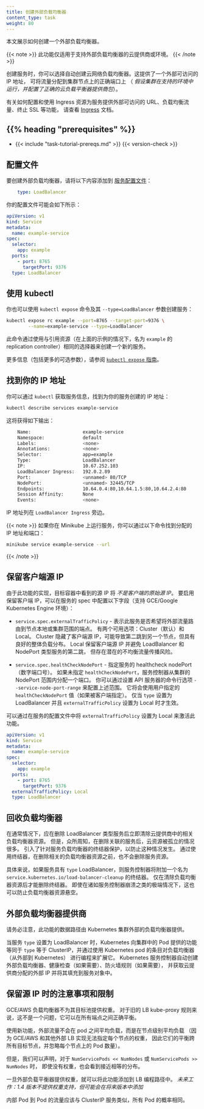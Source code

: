 ```yaml
---
title: 创建外部负载均衡器
content_type: task
weight: 80
---
```


<!--
title: Create an External Load Balancer
content_type: task
weight: 80
-->

<!-- overview -->

<!--
This page shows how to create an External Load Balancer.
-->
本文展示如何创建一个外部负载均衡器。

<!-- 
This feature is only available for cloud providers or environments which support external load balancers. 
-->
{{< note >}}
此功能仅适用于支持外部负载均衡器的云提供商或环境。
{{< /note >}}

<!--
When creating a service, you have the option of automatically creating a
cloud network load balancer. This provides an externally-accessible IP address
that sends traffic to the correct port on your cluster nodes
_provided your cluster runs in a supported environment and is configured with
the correct cloud load balancer provider package_.
-->
创建服务时，你可以选择自动创建云网络负载均衡器。这提供了一个外部可访问的 IP 地址，
可将流量分配到集群节点上的正确端口上
（ _假设集群在支持的环境中运行，并配置了正确的云负载平衡器提供商包_）。

<!--
For information on provisioning and using an Ingress resource that can give
services externally-reachable URLs, load balance the traffic, terminate SSL etc.,
please check the [Ingress](/docs/concepts/services-networking/ingress/)
documentation.
-->
有关如何配置和使用 Ingress 资源为服务提供外部可访问的 URL、负载均衡流量、终止 SSL 等功能，
请查看 [Ingress](/zh-cn/docs/concepts/services-networking/ingress/) 文档。

## {{% heading "prerequisites" %}}

* {{< include "task-tutorial-prereqs.md" >}} {{< version-check >}}

<!-- steps -->

<!--
## Configuration file

To create an external load balancer, add the following line to your
[service configuration file](/docs/concepts/services-networking/service/#loadbalancer):
-->
## 配置文件

要创建外部负载均衡器，请将以下内容添加到
[服务配置文件](/zh-cn/docs/concepts/services-networking/service/#loadbalancer)：

```yaml
    type: LoadBalancer
```

<!--
Your configuration file might look like:
-->
你的配置文件可能会如下所示：

```yaml
apiVersion: v1
kind: Service
metadata:
  name: example-service
spec:
  selector:
    app: example
  ports:
    - port: 8765
      targetPort: 9376
  type: LoadBalancer
```

<!--
## Using kubectl

You can alternatively create the service with the `kubectl expose` command and
its `--type=LoadBalancer` flag:
-->
## 使用 kubectl

你也可以使用 `kubectl expose` 命令及其 `--type=LoadBalancer` 参数创建服务：

```bash
kubectl expose rc example --port=8765 --target-port=9376 \
        --name=example-service --type=LoadBalancer
```

<!--
This command creates a new service using the same selectors as the referenced
resource (in the case of the example above, a replication controller named
`example`).

For more information, including optional flags, refer to the
[`kubectl expose` reference](/docs/reference/generated/kubectl/kubectl-commands/#expose).
-->
此命令通过使用与引用资源（在上面的示例的情况下，名为 `example` 的 replication controller）相同的选择器来创建一个新的服务。

更多信息（包括更多的可选参数），请参阅
[`kubectl expose` 指南](/docs/reference/generated/kubectl/kubectl-commands/#expose)。

<!--
## Finding your IP address

You can find the IP address created for your service by getting the service
information through `kubectl`:
-->
## 找到你的 IP 地址

你可以通过 `kubectl` 获取服务信息，找到为你的服务创建的 IP 地址：

```bash
kubectl describe services example-service
```

<!--
which should produce output like this:
-->
这将获得如下输出：

```bash
    Name:                   example-service
    Namespace:              default
    Labels:                 <none>
    Annotations:            <none>
    Selector:               app=example
    Type:                   LoadBalancer
    IP:                     10.67.252.103
    LoadBalancer Ingress:   192.0.2.89
    Port:                   <unnamed> 80/TCP
    NodePort:               <unnamed> 32445/TCP
    Endpoints:              10.64.0.4:80,10.64.1.5:80,10.64.2.4:80
    Session Affinity:       None
    Events:                 <none>
```

<!--
The IP address is listed next to `LoadBalancer Ingress`.
-->
IP 地址列在 `LoadBalancer Ingress` 旁边。

<!--
If you are running your service on Minikube, you can find the assigned IP address and port with:
-->
{{< note >}}
如果你在 Minikube 上运行服务，你可以通过以下命令找到分配的 IP 地址和端口：

```bash
minikube service example-service --url
```
{{< /note >}}

<!--
## Preserving the client source IP

Due to the implementation of this feature, the source IP seen in the target
container is *not the original source IP* of the client. To enable
preservation of the client IP, the following fields can be configured in the
service spec (supported in GCE/Google Kubernetes Engine environments):
-->
## 保留客户端源 IP

由于此功能的实现，目标容器中看到的源 IP 将 *不是客户端的原始源 IP*。
要启用保留客户端 IP，可以在服务的 spec 中配置以下字段（支持 GCE/Google Kubernetes Engine  环境）：

<!--
* `service.spec.externalTrafficPolicy` - denotes if this Service desires to route
external traffic to node-local or cluster-wide endpoints. There are two available
options: Cluster (default) and Local. Cluster obscures the client source
IP and may cause a second hop to another node, but should have good overall
load-spreading. Local preserves the client source IP and avoids a second hop
for LoadBalancer and NodePort type services, but risks potentially imbalanced
traffic spreading.
-->
* `service.spec.externalTrafficPolicy` - 表示此服务是否希望将外部流量路由到节点本地或集群范围的端点。
  有两个可用选项：Cluster（默认）和 Local。
  Cluster 隐藏了客户端源 IP，可能导致第二跳到另一个节点，但具有良好的整体负载分布。
  Local 保留客户端源 IP 并避免 LoadBalancer 和 NodePort 类型服务的第二跳，
  但存在潜在的不均衡流量传播风险。

<!--
* `service.spec.healthCheckNodePort` - specifies the health check nodePort
(numeric port number) for the service. If `healthCheckNodePort` isn't specified,
the service controller allocates a port from your cluster's NodePort range. You
can configure that range by setting an API server command line option,
`--service-node-port-range`. It will use the
user-specified `healthCheckNodePort` value if specified by the client. It only has an
effect when `type` is set to LoadBalancer and `externalTrafficPolicy` is set
to Local.
-->
* `service.spec.healthCheckNodePort` - 指定服务的 healthcheck nodePort（数字端口号）。
  如果未指定 `healthCheckNodePort`，服务控制器从集群的 NodePort 范围内分配一个端口。
  你可以通过设置 API 服务器的命令行选项 `--service-node-port-range` 来配置上述范围。
  它将会使用用户指定的 `healthCheckNodePort` 值（如果被客户端指定）。
  仅当 `type`  设置为 LoadBalancer 并且 `externalTrafficPolicy` 设置为 Local 时才生效。

<!--
Setting `externalTrafficPolicy` to Local in the Service configuration file
activates this feature.
-->
可以通过在服务的配置文件中将 `externalTrafficPolicy` 设置为 Local 来激活此功能。

```yaml
apiVersion: v1
kind: Service
metadata:
  name: example-service
spec:
  selector:
    app: example
  ports:
    - port: 8765
      targetPort: 9376
  externalTrafficPolicy: Local
  type: LoadBalancer
```

<!--
## Garbage Collecting Load Balancers

In usual case, the correlating load balancer resources in cloud provider should
be cleaned up soon after a LoadBalancer type Service is deleted. But it is known
that there are various corner cases where cloud resources are orphaned after the
associated Service is deleted. Finalizer Protection for Service LoadBalancers was
introduced to prevent this from happening. By using finalizers, a Service resource
will never be deleted until the correlating load balancer resources are also deleted.
-->
## 回收负载均衡器

在通常情况下，应在删除 LoadBalancer 类型服务后立即清除云提供商中的相关负载均衡器资源。
但是，众所周知，在删除关联的服务后，云资源被孤立的情况很多。
引入了针对服务负载均衡器的终结器保护，以防止这种情况发生。
通过使用终结器，在删除相关的负载均衡器资源之前，也不会删除服务资源。

<!--
Specifically, if a Service has `type` LoadBalancer, the service controller will attach
a finalizer named `service.kubernetes.io/load-balancer-cleanup`.
The finalizer will only be removed after the load balancer resource is cleaned up.
This prevents dangling load balancer resources even in corner cases such as the
service controller crashing.
-->
具体来说，如果服务具有 `type` LoadBalancer，则服务控制器将附加一个名为
`service.kubernetes.io/load-balancer-cleanup` 的终结器。
仅在清除负载均衡器资源后才能删除终结器。
即使在诸如服务控制器崩溃之类的极端情况下，这也可以防止负载均衡器资源悬空。

<!--
## External Load Balancer Providers

It is important to note that the datapath for this functionality is provided by a load balancer external to the Kubernetes cluster.
-->
## 外部负载均衡器提供商

请务必注意，此功能的数据路径由 Kubernetes 集群外部的负载均衡器提供。

<!--
When the Service `type` is set to LoadBalancer, Kubernetes provides functionality equivalent to `type` equals ClusterIP to pods
within the cluster and extends it by programming the (external to Kubernetes) load balancer with entries for the Kubernetes
pods. The Kubernetes service controller automates the creation of the external load balancer, health checks (if needed),
firewall rules (if needed) and retrieves the external IP allocated by the cloud provider and populates it in the service
object.
-->
当服务 `type` 设置为 LoadBalancer 时，Kubernetes 向集群中的 Pod 提供的功能等同于
`type` 等于  ClusterIP，并通过使用 Kubernetes pod 的条目对负载均衡器（从外部到 Kubernetes）
进行编程来扩展它。 
Kubernetes 服务控制器自动创建外部负载均衡器、健康检查（如果需要）、防火墙规则（如果需要），
并获取云提供商分配的外部 IP 并将其填充到服务对象中。

<!--
## Caveats and Limitations when preserving source IPs

GCE/AWS load balancers do not provide weights for their target pools. This was not an issue with the old LB
kube-proxy rules which would correctly balance across all endpoints.
-->
## 保留源 IP 时的注意事项和限制

GCE/AWS 负载均衡器不为其目标池提供权重。
对于旧的 LB kube-proxy 规则来说，这不是一个问题，它可以在所有端点之间正确平衡。

<!--
With the new functionality, the external traffic is not equally load balanced across pods, but rather
equally balanced at the node level (because GCE/AWS and other external LB implementations do not have the ability
for specifying the weight per node, they balance equally across all target nodes, disregarding the number of
pods on each node).
-->
使用新功能，外部流量不会在 pod 之间平均负载，而是在节点级别平均负载
（因为 GCE/AWS 和其他外部 LB 实现无法指定每个节点的权重，
因此它们的平衡跨所有目标节点，并忽略每个节点上的 Pod 数量）。

<!--
We can, however, state that for NumServicePods << NumNodes or NumServicePods >> NumNodes, a fairly close-to-equal
distribution will be seen, even without weights.
-->
但是，我们可以声明，对于 `NumServicePods << NumNodes` 或 `NumServicePods >> NumNodes` 时，
即使没有权重，也会看到接近相等的分布。

<!--
Once the external load balancers provide weights, this functionality can be added to the LB programming path.
*Future Work: No support for weights is provided for the 1.4 release, but may be added at a future date*

Internal pod to pod traffic should behave similar to ClusterIP services, with equal probability across all pods.
-->
一旦外部负载平衡器提供权重，就可以将此功能添加到 LB 编程路径中。
*未来工作：1.4 版本不提供权重支持，但可能会在将来版本中添加*

内部 Pod 到 Pod 的流量应该与 ClusterIP 服务类似，所有 Pod 的概率相同。

